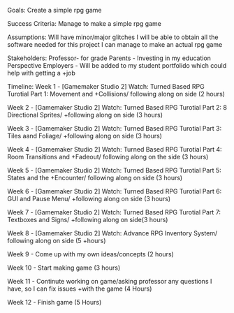 Goals:
Create a simple rpg game

Success Criteria:
Manage to make a simple rpg game

Assumptions:
Will have minor/major glitches
I will be able to obtain all the software needed for this project
I can manage to make an actual rpg game

Stakeholders:
Professor- for grade
Parents - Investing in my education
Perspective Employers - Will be added to my student portfolido which could help with getting a +job

Timeline:
Week 1 - [Gamemaker Studio 2]  Watch: Turned Based RPG Turotial Part 1: Movement and +Collisions/ following along on side (2 hours)

Week 2 - [Gamemaker Studio 2]  Watch: Turned Based RPG Turotial Part 2: 8 Directional Sprites/ +following along on side (3 hours)  

Week 3 - [Gamemaker Studio 2]  Watch: Turned Based RPG Turotial Part 3: Tiles aand Foliage/ +following along on side (3 hours)

Week 4 - [Gamemaker Studio 2]  Watch: Turned Based RPG Turotial Part 4: Room Transitions and +Fadeout/ following along on the side (3 hours)

Week 5 - [Gamemaker Studio 2]  Watch: Turned Based RPG Turotial Part 5: States and the +Encounter/ following along on side (3 hours)

Week 6 - [Gamemaker Studio 2]  Watch: Turned Based RPG Turotial Part 6: GUI and Pause Menu/ +following along on side (3 hours)

Week 7 - [Gamemaker Studio 2]  Watch: Turned Based RPG Turotial Part 7: Textboxes and Signs/ +following along on side(3 hours)

Week 8 - [Gamemaker Studio 2] Watch: Advance RPG Inventory System/ following along on side (5 +hours)

Week 9 - Come up with my own ideas/concepts (2 hours)

Week 10 - Start making game (3 hours)

Week 11 - Continute working on game/asking professor any questions I have, so I can fix issues +with the game (4 Hours)

Week 12 - Finish game (5 Hours)
